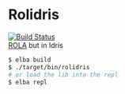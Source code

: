 # Rolidris
[![Build Status](https://travis-ci.com/appositum/rolidris.svg?branch=master)](https://travis-ci.com/appositum/rolidris)
<br>
[ROLA](https://github.com/appositum/rola) but in Idris
```bash
$ elba build
$ ./target/bin/rolidris
# or load the lib into the repl
$ elba repl
```
